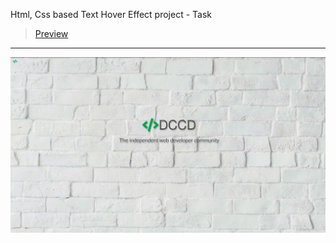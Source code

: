 Html, Css based Text Hover Effect project - Task
> [Preview](https://r4nd3l.github.io/CssTextHoverEffect/)
---

![CssTextHoverEffect](https://github.com/r4nd3l/CssTextHoverEffect/blob/master/img/sample.gif)
